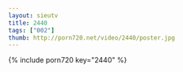 ```yaml
--- 
layout: sieutv
title: 2440
tags: ["002"]
thumb: http://porn720.net/video/2440/poster.jpg
---
```

{% include porn720 key="2440" %} 
